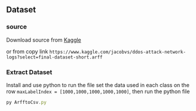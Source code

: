 ## Dataset

### source

Download source from [Kaggle](https://www.kaggle.com/jacobvs/ddos-attack-network-logs?select=final-dataset-short.arff)

or from copy link `https://www.kaggle.com/jacobvs/ddos-attack-network-logs?select=final-dataset-short.arff`

### Extract Dataset

Install and use python to run the file
set the data used in each class on the row `maxLabelIndex = [1000,1000,1000,1000,1000]`, then run the python file

```js
py ArfftoCsv.py
```
